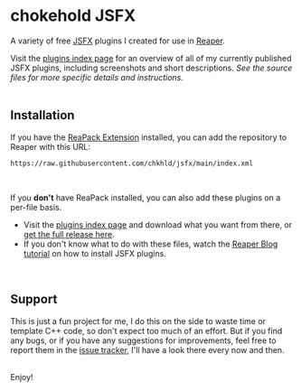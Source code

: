 # chokehold JSFX
A variety of free [JSFX](https://www.reaper.fm/sdk/js/) plugins I created for use in [Reaper](https://www.reaper.fm/).

Visit the [plugins index page](https://github.com/chkhld/jsfx/blob/main/PLUGINS.md) for an overview of all of my currently published JSFX plugins, including screenshots and short descriptions. _See the source files for more specific details and instructions._
<br>
<br>

<a name="installation"></a>
## Installation
If you have the [ReaPack Extension](https://reapack.com/) installed, you can add the repository to Reaper with this URL:

```
https://raw.githubusercontent.com/chkhld/jsfx/main/index.xml
```
<br>

If you **don't** have ReaPack installed, you can also add these plugins on a per-file basis.
- Visit the [plugins index page](https://github.com/chkhld/jsfx/blob/master/PLUGINS.md) and download what you want from there, or [get the full release here](https://github.com/chkhld/jsfx/releases/).
- If you don't know what to do with these files, watch the [Reaper Blog tutorial](https://reaperblog.net/2015/06/quick-tip-how-to-install-js-plugins/) on how to install JSFX plugins.
<br>


<a name="support"></a>
## Support
This is just a fun project for me, I do this on the side to waste time or template C++ code, so don't expect too much of an effort. But if you find any bugs, or if you have any suggestions for improvements, feel free to report them in the [issue tracker](https://github.com/chkhld/jsfx/issues), I'll have a look there every now and then.
<br>
<br>

Enjoy!
